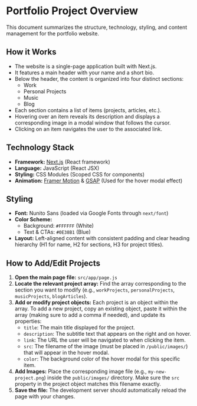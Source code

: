 # Portfolio Project Overview

This document summarizes the structure, technology, styling, and content management for the portfolio website.

## How it Works

-   The website is a single-page application built with Next.js.
-   It features a main header with your name and a short bio.
-   Below the header, the content is organized into four distinct sections:
    -   Work
    -   Personal Projects
    -   Music
    -   Blog
-   Each section contains a list of items (projects, articles, etc.).
-   Hovering over an item reveals its description and displays a corresponding image in a modal window that follows the cursor.
-   Clicking on an item navigates the user to the associated link.

## Technology Stack

-   **Framework:** [Next.js](https://nextjs.org/) (React framework)
-   **Language:** JavaScript (React JSX)
-   **Styling:** CSS Modules (Scoped CSS for components)
-   **Animation:** [Framer Motion](https://www.framer.com/motion/) & [GSAP](https://gsap.com/) (Used for the hover modal effect)

## Styling

-   **Font:** Nunito Sans (loaded via Google Fonts through `next/font`)
-   **Color Scheme:**
    -   Background: `#FFFFFF` (White)
    -   Text & CTAs: `#0E38B1` (Blue)
-   **Layout:** Left-aligned content with consistent padding and clear heading hierarchy (H1 for name, H2 for sections, H3 for project titles).

## How to Add/Edit Projects

1.  **Open the main page file:** `src/app/page.js`
2.  **Locate the relevant project array:** Find the array corresponding to the section you want to modify (e.g., `workProjects`, `personalProjects`, `musicProjects`, `blogArticles`).
3.  **Add or modify project objects:** Each project is an object within the array. To add a new project, copy an existing object, paste it within the array (making sure to add a comma if needed), and update its properties:
    -   `title`: The main title displayed for the project.
    -   `description`: The subtitle text that appears on the right and on hover.
    -   `link`: The URL the user will be navigated to when clicking the item.
    -   `src`: The filename of the image (must be placed in `/public/images/`) that will appear in the hover modal.
    -   `color`: The background color of the hover modal for this specific item.
4.  **Add Images:** Place the corresponding image file (e.g., `my-new-project.png`) inside the `public/images/` directory. Make sure the `src` property in the project object matches this filename exactly.
5.  **Save the file:** The development server should automatically reload the page with your changes. 